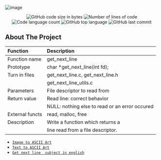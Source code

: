 ![image](https://zupimages.net/up/22/37/atpo.png)

<p align="center">
	<img alt="GitHub code size in bytes" src="https://img.shields.io/github/languages/code-size/BennieBickles/GetNextLine?color=blueviolet" />
	<img alt="Number of lines of code" src="https://img.shields.io/tokei/lines/github/BennieBickles/GetNextLine?color=blueviolet" />
	<img alt="Code language count" src="https://img.shields.io/github/languages/count/BennieBickles/GetNextLine?color=blue" />
	<img alt="GitHub top language" src="https://img.shields.io/github/languages/top/BennieBickles/GetNextLine?color=blue" />
	<img alt="GitHub last commit" src="https://img.shields.io/github/last-commit/BennieBickles/GetNextLine?color=brightgreen" />
</p>


<!-- ABOUT THE PROJECT -->
## About The Project

Function            |  Description
:-------------------|:---------------
Function name       |  get_next_line
Prototype        | char *get_next_line(int fd);
Turn in files | get_next_line.c, get_next_line.h
              | get_next_line_utils.c
Parameters    | File descriptor to read from
Return value | Read line: correct behavior
             | NULL: nothing else to read or an error occured
External functs	| read, malloc, free
Description | Write a function which returns a
	     | line read from a file descriptor.

* [`Image to ASCII Art`](https://emojicombos.com/dot-art-generator)
* [`Text to ASCII Art`](http://patorjk.com/software/taag/#p=display&f=Graffiti&t=Type%20Something%20)
* [`Get next line  subject in english`](https://github.com/Surfi89/42cursus/blob/main/Subject%20PDFs/01_get_next_line_en.pdf)

